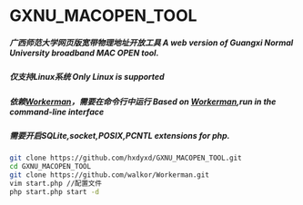 # GXNU_MACOPEN_TOOL
##### 广西师范大学网页版宽带物理地址开放工具 A web version of Guangxi Normal University broadband MAC OPEN tool.
##### 仅支持Linux系统 Only Linux is supported
##### 依赖[Workerman](https://github.com/walkor/Workerman)，需要在命令行中运行 Based on [Workerman](https://github.com/walkor/Workerman),run in the command-line interface
##### 需要开启SQLite,socket,POSIX,PCNTL extensions for php.
```sh
git clone https://github.com/hxdyxd/GXNU_MACOPEN_TOOL.git
cd GXNU_MACOPEN_TOOL
git clone https://github.com/walkor/Workerman.git
vim start.php //配置文件
php start.php start -d
```
